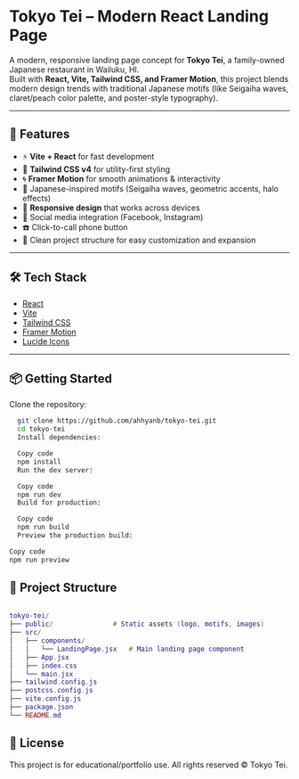 # Tokyo Tei – Modern React Landing Page

A modern, responsive landing page concept for **Tokyo Tei**, a family-owned Japanese restaurant in Wailuku, HI.  
Built with **React, Vite, Tailwind CSS, and Framer Motion**, this project blends modern design trends with traditional Japanese motifs (like Seigaiha waves, claret/peach color palette, and poster-style typography).

---

## 🚀 Features
- ⚡️ **Vite + React** for fast development
- 🎨 **Tailwind CSS v4** for utility-first styling
- 🌀 **Framer Motion** for smooth animations & interactivity
- 🍣 Japanese-inspired motifs (Seigaiha waves, geometric accents, halo effects)
- 📱 **Responsive design** that works across devices
- 🔗 Social media integration (Facebook, Instagram)
- ☎️ Click-to-call phone button
- 📂 Clean project structure for easy customization and expansion

---

## 🛠️ Tech Stack
- [React](https://react.dev/)
- [Vite](https://vitejs.dev/)
- [Tailwind CSS](https://tailwindcss.com/)
- [Framer Motion](https://www.framer.com/motion/)
- [Lucide Icons](https://lucide.dev/)

---

## 📦 Getting Started

Clone the repository:
```bash
  git clone https://github.com/ahhyanb/tokyo-tei.git
  cd tokyo-tei
  Install dependencies:
```

```bash
  Copy code
  npm install
  Run the dev server:
```

```bash
  Copy code
  npm run dev
  Build for production:
```

```bash
  Copy code
  npm run build
  Preview the production build:
```

```bash
Copy code
npm run preview
```

## 📂 Project Structure
```lua

tokyo-tei/
├── public/               # Static assets (logo, motifs, images)
├── src/
│   ├── components/
│   │   └── LandingPage.jsx   # Main landing page component
│   ├── App.jsx
│   ├── index.css
│   └── main.jsx
├── tailwind.config.js
├── postcss.config.js
├── vite.config.js
├── package.json
└── README.md
```

## 📄 License
This project is for educational/portfolio use.
All rights reserved © Tokyo Tei.
